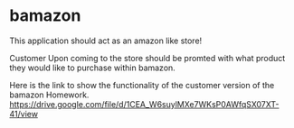 # bamazon


This application should act as an amazon like store! 

Customer Upon coming to the store should be promted with what product they would like to purchase within bamazon.

 Here is the link to show the functionality of the customer version of the bamazon Homework.
 https://drive.google.com/file/d/1CEA_W6suylMXe7WKsP0AWfqSX07XT-41/view